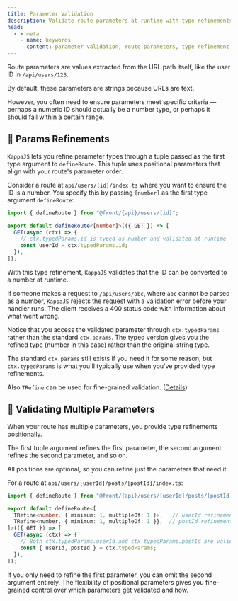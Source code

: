 ```yaml
---
title: Parameter Validation
description: Validate route parameters at runtime with type refinements using defineRoute type arguments. Convert string URL parameters to validated numbers, integers, or constrained values with TRefine.
head:
  - - meta
    - name: keywords
      content: parameter validation, route parameters, type refinement, url validation, numeric validation, TRefine, typed parameters, runtime param validation
---
```


Route parameters are values extracted from the URL path itself,
like the user ID in <span class="text-nowrap">`/api/users/123`</span>.

By default, these parameters are strings because URLs are text.

However, you often need to ensure parameters meet specific criteria —
perhaps a numeric ID should actually be a number type,
or perhaps it should fall within a certain range.

## 🎯 Params Refinements

`KappaJS` lets you refine parameter types through a tuple passed as the first type argument to `defineRoute`.
This tuple uses positional parameters that align with your route's parameter order.

Consider a route at `api/users/[id]/index.ts` where you want to ensure the ID is a number.
You specify this by passing `[number]` as the first type argument `defineRoute`:

```ts [api/users/[id]/index.ts]
import { defineRoute } from "@front/{api}/users/[id]";

export default defineRoute<[number]>(({ GET }) => [
  GET(async (ctx) => {
    // ctx.typedParams.id is typed as number and validated at runtime
    const userId = ctx.typedParams.id;
  }),
]);
```

With this type refinement, `KappaJS` validates that the ID can be converted to a number at runtime.

If someone makes a request to `/api/users/abc`, where `abc` cannot be parsed as a number,
`KappaJS` rejects the request with a validation error before your handler runs.
The client receives a 400 status code with information about what went wrong.

Notice that you access the validated parameter through `ctx.typedParams` rather than the standard `ctx.params`.
The typed version gives you the refined type (number in this case) rather than the original string type.

The standard `ctx.params` still exists if you need it for some reason,
but `ctx.typedParams` is what you'll typically use when you've provided type refinements.

Also `TRefine` can be used for fine-grained validation. ([Details](/validation/refine))

## 🚥 Validating Multiple Parameters

When your route has multiple parameters, you provide type refinements positionally.

The first tuple argument refines the first parameter,
the second argument refines the second parameter, and so on.

All positions are optional, so you can refine just the parameters that need it.

For a route at `api/users/[userId]/posts/[postId]/index.ts`:

```ts [api/users/[userId]/posts/[postId]/index.ts]
import { defineRoute } from "@front/{api}/users/[userId]/posts/[postId]";

export default defineRoute<[
  TRefine<number, { minimum: 1, multipleOf: 1 }>,   // userId refinement
  TRefine<number, { minimum: 1, multipleOf: 1 }},  // postId refinement
]>(({ GET }) => [
  GET(async (ctx) => {
    // Both ctx.typedParams.userId and ctx.typedParams.postId are validated integers
    const { userId, postId } = ctx.typedParams;
  }),
]);
```

If you only need to refine the first parameter, you can omit the second argument entirely.
The flexibility of positional parameters gives you fine-grained control over which parameters get validated and how.

